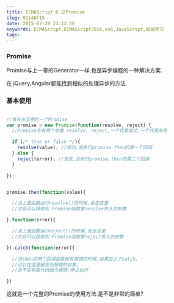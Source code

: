 ```yaml
---
title: ECMAScript 6 之Promise
slug: 91140f15
date: 2015-07-28 23:13:56
keywords: ECMAScript,ECMAScript2016,es6,JavaScript,前端学习
tags:
---
```

### Promise

Promise与上一章的Generator一样,也是异步编程的一种解决方案.

在 jQuery,Angular都能找到相似的处理异步的方法.


### 基本使用
``` javascript

//首先先实例化一个Promise
var promise = new Promise(function(resolve, reject) {
  //Promise会有两个参数 resolve, reject,一个代表成功,一个代表失败

  if (/* true or false */){
    resolve(value); //成功,会执行promise.then的第一个回调
  } else {
    reject(error); //失败,会执行promise.then的第二个回调
  }

});


promise.then(function(value){

  //当上面函数运行resolve()的时候,会走这里
  //并且可以接收到 Promise函数里resolve传入的参数

},function(error){

  //当上面函数运行reject()的时候,会走这里
  //并且可以接收到 Promise函数里reject传入的参数

}).catch(function(error){

  //当then的两个回调函数都有报错的时候,如果加上了catch,
  //可以在这里接受到报错的对象,
  //且不会导致代码因为报错,停止执行

})

```

这就是一个完整的Promise的使用方法.是不是非常的简单?
